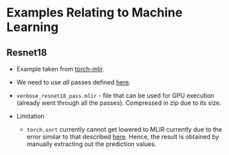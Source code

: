 # Examples Relating to Machine Learning

## Resnet18
* Example taken from [torch-mlir](https://github.com/llvm/torch-mlir/blob/main/examples/torchscript_resnet18.py).

* We need to use _all_ passes defined [here](https://github.com/llvm/torch-mlir/blob/main/python/torch_mlir_e2e_test/linalg_on_tensors_backends/refbackend.py#L115-L153).

* `verbose_resnet18_pass.mlir` - file that can be used for GPU execution (already went through all the passes). Compressed in zip due to its size.

* Limitation
  * `torch.sort` currently cannot get lowered to MLIR currently due to the error similar to that described [here](https://github.com/llvm/torch-mlir/issues/1151). Hence, the result is obtained by manually extracting out the prediction values.